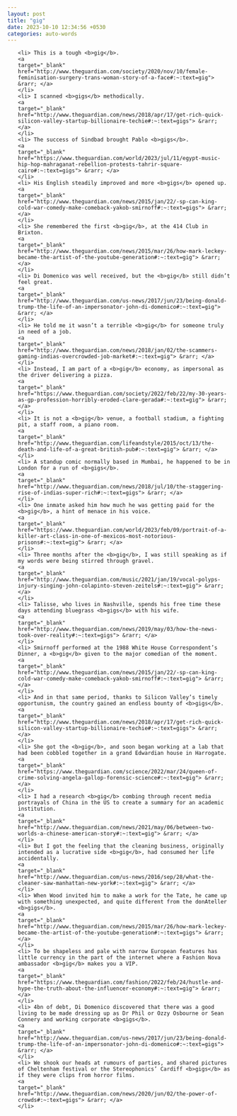 ```yaml
---
layout: post
title: "gig"
date: 2023-10-10 12:34:56 +0530
categories: auto-words
---
```

<ol>

    <li> This is a tough <b>gig</b>.
    <a 
    target="_blank" 
    href="http://www.theguardian.com/society/2020/nov/10/female-feminisation-surgery-trans-woman-story-of-a-face#:~:text=gig"> &rarr; </a>
    </li>
    <li> I scanned <b>gigs</b> methodically.
    <a 
    target="_blank" 
    href="http://www.theguardian.com/news/2018/apr/17/get-rich-quick-silicon-valley-startup-billionaire-techie#:~:text=gigs"> &rarr; </a>
    </li>
    <li> The success of Sindbad brought Pablo <b>gigs</b>.
    <a 
    target="_blank" 
    href="https://www.theguardian.com/world/2023/jul/11/egypt-music-hip-hop-mahraganat-rebellion-protests-tahrir-square-cairo#:~:text=gigs"> &rarr; </a>
    </li>
    <li> His English steadily improved and more <b>gigs</b> opened up.
    <a 
    target="_blank" 
    href="http://www.theguardian.com/news/2015/jan/22/-sp-can-king-cold-war-comedy-make-comeback-yakob-smirnoff#:~:text=gigs"> &rarr; </a>
    </li>
    <li> She remembered the first <b>gig</b>, at the 414 Club in Brixton.
    <a 
    target="_blank" 
    href="http://www.theguardian.com/news/2015/mar/26/how-mark-leckey-became-the-artist-of-the-youtube-generation#:~:text=gig"> &rarr; </a>
    </li>
    <li> Di Domenico was well received, but the <b>gig</b> still didn’t feel great.
    <a 
    target="_blank" 
    href="http://www.theguardian.com/us-news/2017/jun/23/being-donald-trump-the-life-of-an-impersonator-john-di-domenico#:~:text=gig"> &rarr; </a>
    </li>
    <li> He told me it wasn’t a terrible <b>gig</b> for someone truly in need of a job.
    <a 
    target="_blank" 
    href="http://www.theguardian.com/news/2018/jan/02/the-scammers-gaming-indias-overcrowded-job-market#:~:text=gig"> &rarr; </a>
    </li>
    <li> Instead, I am part of a <b>gig</b> economy, as impersonal as the driver delivering a pizza.
    <a 
    target="_blank" 
    href="https://www.theguardian.com/society/2022/feb/22/my-30-years-as-gp-profession-horribly-eroded-clare-gerada#:~:text=gig"> &rarr; </a>
    </li>
    <li> It is not a <b>gig</b> venue, a football stadium, a fighting pit, a staff room, a piano room.
    <a 
    target="_blank" 
    href="http://www.theguardian.com/lifeandstyle/2015/oct/13/the-death-and-life-of-a-great-british-pub#:~:text=gig"> &rarr; </a>
    </li>
    <li> A standup comic normally based in Mumbai, he happened to be in London for a run of <b>gigs</b>.
    <a 
    target="_blank" 
    href="http://www.theguardian.com/news/2018/jul/10/the-staggering-rise-of-indias-super-rich#:~:text=gigs"> &rarr; </a>
    </li>
    <li> One inmate asked him how much he was getting paid for the <b>gig</b>, a hint of menace in his voice.
    <a 
    target="_blank" 
    href="https://www.theguardian.com/world/2023/feb/09/portrait-of-a-killer-art-class-in-one-of-mexicos-most-notorious-prisons#:~:text=gig"> &rarr; </a>
    </li>
    <li> Three months after the <b>gig</b>, I was still speaking as if my words were being stirred through gravel.
    <a 
    target="_blank" 
    href="http://www.theguardian.com/music/2021/jan/19/vocal-polyps-injury-singing-john-colapinto-steven-zeitels#:~:text=gig"> &rarr; </a>
    </li>
    <li> Talisse, who lives in Nashville, spends his free time these days attending bluegrass <b>gigs</b> with his wife.
    <a 
    target="_blank" 
    href="http://www.theguardian.com/news/2019/may/03/how-the-news-took-over-reality#:~:text=gigs"> &rarr; </a>
    </li>
    <li> Smirnoff performed at the 1988 White House Correspondent’s Dinner, a <b>gig</b> given to the major comedian of the moment.
    <a 
    target="_blank" 
    href="http://www.theguardian.com/news/2015/jan/22/-sp-can-king-cold-war-comedy-make-comeback-yakob-smirnoff#:~:text=gig"> &rarr; </a>
    </li>
    <li> And in that same period, thanks to Silicon Valley’s timely opportunism, the country gained an endless bounty of <b>gigs</b>.
    <a 
    target="_blank" 
    href="http://www.theguardian.com/news/2018/apr/17/get-rich-quick-silicon-valley-startup-billionaire-techie#:~:text=gigs"> &rarr; </a>
    </li>
    <li> She got the <b>gig</b>, and soon began working at a lab that had been cobbled together in a grand Edwardian house in Harrogate.
    <a 
    target="_blank" 
    href="https://www.theguardian.com/science/2022/mar/24/queen-of-crime-solving-angela-gallop-forensic-science#:~:text=gig"> &rarr; </a>
    </li>
    <li> I had a research <b>gig</b> combing through recent media portrayals of China in the US to create a summary for an academic institution.
    <a 
    target="_blank" 
    href="http://www.theguardian.com/news/2021/may/06/between-two-worlds-a-chinese-american-story#:~:text=gig"> &rarr; </a>
    </li>
    <li> But I got the feeling that the cleaning business, originally intended as a lucrative side <b>gig</b>, had consumed her life accidentally.
    <a 
    target="_blank" 
    href="http://www.theguardian.com/us-news/2016/sep/28/what-the-cleaner-saw-manhattan-new-york#:~:text=gig"> &rarr; </a>
    </li>
    <li> When Wood invited him to make a work for the Tate, he came up with something unexpected, and quite different from the donAteller <b>gigs</b>.
    <a 
    target="_blank" 
    href="http://www.theguardian.com/news/2015/mar/26/how-mark-leckey-became-the-artist-of-the-youtube-generation#:~:text=gigs"> &rarr; </a>
    </li>
    <li> To be shapeless and pale with narrow European features has little currency in the part of the internet where a Fashion Nova ambassador <b>gig</b> makes you a VIP.
    <a 
    target="_blank" 
    href="https://www.theguardian.com/fashion/2022/feb/24/hustle-and-hype-the-truth-about-the-influencer-economy#:~:text=gig"> &rarr; </a>
    </li>
    <li> 4bn of debt, Di Domenico discovered that there was a good living to be made dressing up as Dr Phil or Ozzy Osbourne or Sean Connery and working corporate <b>gigs</b>.
    <a 
    target="_blank" 
    href="http://www.theguardian.com/us-news/2017/jun/23/being-donald-trump-the-life-of-an-impersonator-john-di-domenico#:~:text=gigs"> &rarr; </a>
    </li>
    <li> We shook our heads at rumours of parties, and shared pictures of Cheltenham festival or the Stereophonics’ Cardiff <b>gigs</b> as if they were clips from horror films.
    <a 
    target="_blank" 
    href="http://www.theguardian.com/news/2020/jun/02/the-power-of-crowds#:~:text=gigs"> &rarr; </a>
    </li>